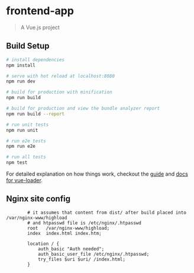 # frontend-app

> A Vue.js project

## Build Setup

``` bash
# install dependencies
npm install

# serve with hot reload at localhost:8080
npm run dev

# build for production with minification
npm run build

# build for production and view the bundle analyzer report
npm run build --report

# run unit tests
npm run unit

# run e2e tests
npm run e2e

# run all tests
npm test
```

For detailed explanation on how things work, checkout the [guide](http://vuejs-templates.github.io/webpack/) and [docs for vue-loader](http://vuejs.github.io/vue-loader).

## Nginx site config
```
        # it assumes that content from dist/ after build placed into /var/nginx-www/highload
        # and htpasswd file is /etc/nginx/.htpasswd
        root   /var/nginx-www/highload;
        index  index.html index.htm;

        location / {
            auth_basic "Auth needed";
            auth_basic_user_file /etc/nginx/.htpasswd;
            try_files $uri $uri/ /index.html;
        }
```

